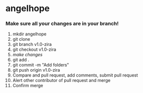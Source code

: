 # angelhope

### Make sure all your changes are in your branch! 

1. mkdir angelhope
2. git clone
3. git branch v1.0-zira
4. git checkout v1.0-zira
5. *make changes*
6. git add .
7. git commit -m "Add folders"
8. git push origin v1.0-zira
9. Compare and pull request, add comments, submit pull request
10. Alert other contributor of pull request and merge 
11. Confirm merge 

